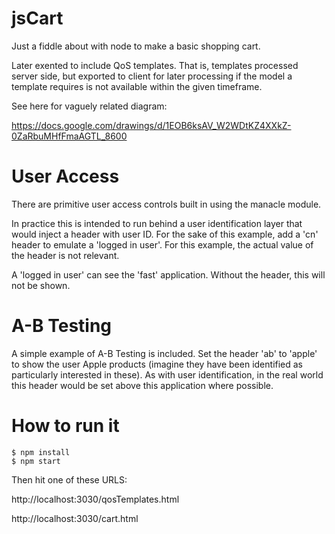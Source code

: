 jsCart
======

Just a fiddle about with node to make a basic shopping cart.

Later exented to include QoS templates. That is, templates processed server side, but exported to client for later processing if the model a template requires is not available within the given timeframe.

See here for vaguely related diagram:

https://docs.google.com/drawings/d/1EOB6ksAV_W2WDtKZ4XXkZ-0ZaRbuMHfFmaAGTL_8600

User Access
===========

There are primitive user access controls built in using the manacle module.

In practice this is intended to run behind a user identification layer that would inject a header with user ID. For the sake of this example, add a 'cn' header to emulate a 'logged in user'. For this example, the actual value of the header is not relevant.

A 'logged in user' can see the 'fast' application. Without the header, this will not be shown.


A-B Testing
===========

A simple example of A-B Testing is included. Set the header 'ab' to 'apple' to show the user Apple products (imagine they have been identified as particularly interested in these). As with user identification, in the real world this header would be set above this application where possible.

How to run it
=============

```
$ npm install
$ npm start
```

Then hit one of these URLS:

http://localhost:3030/qosTemplates.html

http://localhost:3030/cart.html
